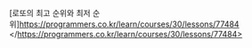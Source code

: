 [로또의 최고 순위와 최저 순위]<https://programmers.co.kr/learn/courses/30/lessons/77484> </https://programmers.co.kr/learn/courses/30/lessons/77484>
